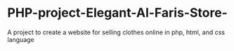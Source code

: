 # PHP-project-Elegant-Al-Faris-Store-
A project to create a website for selling clothes online in php, html, and css language
